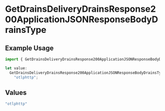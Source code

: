 # GetDrainsDeliveryDrainsResponse200ApplicationJSONResponseBodyDrainsType

## Example Usage

```typescript
import { GetDrainsDeliveryDrainsResponse200ApplicationJSONResponseBodyDrainsType } from "@vercel/sdk/models/getdrainsop.js";

let value:
  GetDrainsDeliveryDrainsResponse200ApplicationJSONResponseBodyDrainsType =
    "otlphttp";
```

## Values

```typescript
"otlphttp"
```
